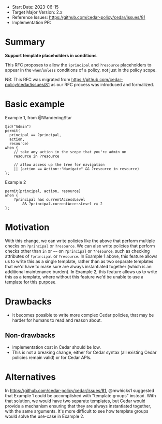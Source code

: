 - Start Date: 2023-06-15
- Target Major Version: 2.x
- Reference Issues: https://github.com/cedar-policy/cedar/issues/81
- Implementation PR:

# Summary

__Support template placeholders in conditions__

This RFC proposes to allow the `?principal` and `?resource` placeholders to appear in the `when`/`unless` conditions of a policy, not just in the policy scope.

NB: This RFC was migrated from https://github.com/cedar-policy/cedar/issues/81 as our RFC process was introduced and formalized.

# Basic example

Example 1, from @WanderingStar

```
@id("Admin")
permit(
  principal == ?principal,
  action,
  resource)
when {
    // take any action in the scope that you're admin on
    resource in ?resource

    // allow access up the tree for navigation
    || (action == Action::"Navigate" && ?resource in resource)
};
```

Example 2

```
permit(principal, action, resource)
when {
    ?principal has currentAccessLevel
        && ?principal.currentAccessLevel >= 2
};
```

# Motivation

With this change, we can write policies like the above that perform multiple checks on `?principal` or `?resource`.
We can also write policies that perform checks other than `in` or `==` on `?principal` or `?resource`, such as checking attributes of `?principal` or `?resource`.
In Example 1 above, this feature allows us to write this as a single template, rather than as two separate templates that we'd have to make sure are always instantiated together (which is an additional maintenance burden).
In Example 2, this feature allows us to write this as a template, where without this feature we'd be unable to use a template for this purpose.

# Drawbacks

- It becomes possible to write more complex Cedar policies, that may be harder for humans to read and reason about.

## Non-drawbacks

- Implementation cost in Cedar should be low.
- This is not a breaking change, either for Cedar syntax (all existing Cedar policies remain valid) or for Cedar APIs.

# Alternatives

In https://github.com/cedar-policy/cedar/issues/81, @mwhicks1 suggested that Example 1 could be accomplished with "template groups" instead.
With that solution, we would have two separate templates, but Cedar would provide a mechanism ensuring that they are always instantiated together, with the same arguments.
It's more difficult to see how template groups would solve the use-case in Example 2.
